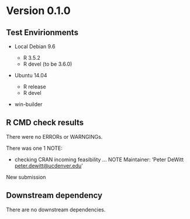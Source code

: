 # Version 0.1.0

## Test Envirionments

* Local Debian 9.6
  * R 3.5.2
  * R devel (to be 3.6.0)

* Ubuntu 14.04
  * R release
  * R devel

* win-builder

## R CMD check results
There were no ERRORs or WARNGINGs.

There was one 1 NOTE:

* checking CRAN incoming feasibility ... NOTE
Maintainer: ‘Peter DeWitt <peter.dewitt@ucdenver.edu>’

New submission

## Downstream dependency
There are no downstream dependencies.
